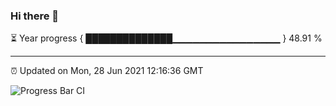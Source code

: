 ### Hi there 👋

⏳ Year progress { ██████████████▁▁▁▁▁▁▁▁▁▁▁▁▁▁▁▁ } 48.91 %

---

⏰ Updated on Mon, 28 Jun 2021 12:16:36 GMT

![Progress Bar CI](https://github.com/liununu/liununu/workflows/Progress%20Bar%20CI/badge.svg)
